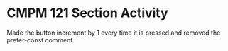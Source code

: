 # CMPM 121 Section Activity

Made the button increment by 1 every time it is pressed and removed the prefer-const comment.
